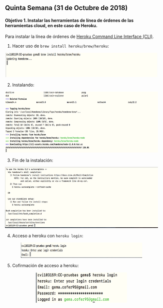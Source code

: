 ## Quinta Semana (31 de Octubre de 2018)

#### Objetivo 1. Instalar las herramientas de línea de órdenes de las herramientas cloud, en este caso de Heroku.

Para instalar la línea de órdenes de [Heroku Command Line Interface (CLI)](https://devcenter.heroku.com/articles/getting-started-with-python#set-up).

1. Hacer uso de `brew install heroku/brew/heroku`:

<p align="center">
  <img width="500" height="80" src="images/heroku2.png">
</p>

2. Instalando:
<p align="center">
  <img width="650" height="200" src="images/heroku3.png">
</p>

3. Fin de la instalación:

<p align="center">
  <img width="650" height="200" src="images/heroku4.png">
</p>

4. Acceso a heroku con `heroku login`:

<p align="center">
  <img width="400" height="50" src="images/heroku5.png">
</p>

5. Cofirmación de acceso a heroku:

<p align="center">
  <img width="300" height="100" src="images/heroku6.png">
</p>
